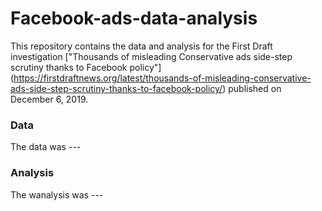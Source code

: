 # Facebook-ads-data-analysis
This repository contains the data and analysis for the First Draft investigation ["Thousands of misleading Conservative ads side-step scrutiny thanks to Facebook policy"] (https://firstdraftnews.org/latest/thousands-of-misleading-conservative-ads-side-step-scrutiny-thanks-to-facebook-policy/) published on December 6, 2019.
### Data
The data was ---
### Analysis
The wanalysis was ---

